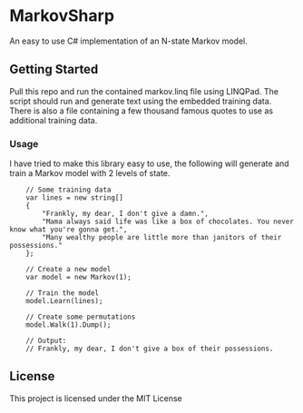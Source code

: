 # MarkovSharp

An easy to use C# implementation of an N-state Markov model.

## Getting Started

Pull this repo and run the contained markov.linq file using LINQPad.
The script should run and generate text using the embedded training data.
There is also a file containing a few thousand famous quotes to use as additional training data.

### Usage

I have tried to make this library easy to use, the following will generate and train a Markov model with 2 levels of state.

```
	// Some training data
	var lines = new string[]
	{
		"Frankly, my dear, I don't give a damn.",
		"Mama always said life was like a box of chocolates. You never know what you're gonna get.",
		"Many wealthy people are little more than janitors of their possessions."
	};
	
	// Create a new model
	var model = new Markov(1);
	
	// Train the model
	model.Learn(lines);
	
	// Create some permutations
	model.Walk(1).Dump();
	
	// Output:
	// Frankly, my dear, I don't give a box of their possessions.  
```

## License

This project is licensed under the MIT License